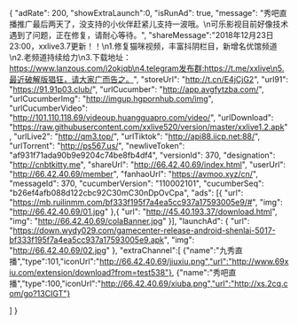 {
	"adRate": 200,
	"showExtraLaunch":0,
	"isRunAd": true,
	"message": "秀吧直播推广最后两天了，没支持的小伙伴赶紧儿支持一波哦。\n可乐影视目前好像技术遇到了问题，正在修复，请耐心等待。",
	"shareMessage":"2018年12月23日23:00，xxlive3.7更新！！\n1.修复猫咪视频，丰富抖阴栏目，新增名优馆频道\n2.老频道持续给力\n3.下载地址：https://www.lanzous.com/i2okjqb\n4.telegram发布群:https://t.me/xxlive\n5.最近破解版猖狂，请大家广而告之。",
	"storeUrl": "http://t.cn/E4jCjG2",
	"url91": "https://91.91p03.club/",
	"urlCucumber": "http://app.avgfytzba.com/",
	"urlCucumberImg": "http://imgup.hgpornhub.com/img",
	"urlCucumberVideo": "http://101.110.118.69/videoup.huangguapro.com/video/",
	"urlDownload": "https://raw.githubusercontent.com/xxlive520/version/master/xxlive1.2.apk",
	"urlLive2": "http://qm3.top/",
	"urlTiktok": "http://api88.iicp.net:88/",
	"urlTorrent": "http://ps567.us/",
	"newliveToken": "af931f71ada90b9e9204c74be8fb4df4",
	"versionId": 370,
	"designation": "http://cnbtkitty.me",
	"shareUrl": "http://66.42.40.69/index.html",
	"userUrl": "http://66.42.40.69/member",
	"fanhaoUrl": "https://avmoo.xyz/cn/",
	"messageId": 370,
	"cucumberVersion": "110002101",
	"cucumberSeq": "b26ef4afb088d122cbc92C30mC30nDpOvCpa",
	"ads": [{
		"url": "https://mb.ruilinmm.com/bf333f195f7a4ea5cc937a17593005e9/#",
		"img": "http://66.42.40.69/01.jpg"
	},{
		"url": "http://45.40.193.37/download.html",
		"img": "http://66.42.40.69/colaBanner.jpg"
	}],
	"launchAd": {
		"url": "https://down.wydy029.com/gamecenter-release-android-shenlai-5017-bf333f195f7a4ea5cc937a17593005e9.apk",
		"img": "http://66.42.40.69/02.jpg"
	},
"extraChannel":[
{"name":"九秀直播","type":101,"iconUrl":"http://66.42.40.69/jiuxiu.png","url":"http://www.69xiu.com/extension/download?from=test538"},
{"name":"秀吧直播","type":100,"iconUrl":"http://66.42.40.69/xiuba.png","url":"http://xs.2cq.com/go?13CIGT"}

]
}
